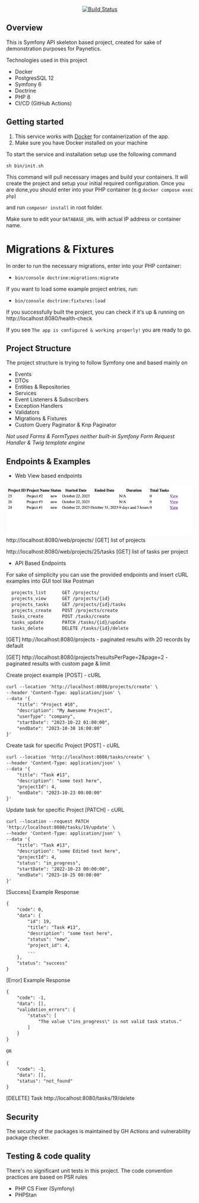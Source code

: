 <p align="center">
<a href="https://github.com/mnalbantov/task_management/actions"><img src="https://github.com/laravel/framework/workflows/tests/badge.svg" alt="Build Status"></a>
</p>

## Overview

This is Symfony API skeleton based project, created for sake of demonstration purposes for Paynetics.

Technologies used in this project

- Docker
- PostgresSQL 12
- Symfony 6
- Doctrine
- PHP 8
- CI/CD (GitHub Actions)

## Getting started

1. This service works with <a href="https://docker.com">Docker</a> for containerization of the app.
2. Make sure you have Docker installed on your machine

To start the service and installation setup use the following command

```
sh bin/init.sh
```

This command will pull necessary images and build your containers.
It will create the project and setup your initial required configuration.
Once you are done,you should enter into your PHP container (e.g ``docker compose exec php``)

and run ``composer install`` in root folder.

Make sure to edit your `DATABASE_URL` with actual IP address or container name.

# Migrations  & Fixtures

In order to run the necessary migrations, enter into your PHP container:

- `bin/console doctrine:migrations:migrate`

If you want to load some example project entries, run:

- `bin/console doctrine:fixtures:load`

If you successfully built the project, you can check if it's up & running on
http://localhost:8080/health-check

If you see `The app is configured & working properly!` you are ready to go.

## Project Structure

The project structure is trying to follow Symfony one and based mainly on 
- Events 
- DTOs
- Entities & Repositories
- Services
- Event Listeners & Subscribers
- Exception Handlers 
- Validators
- Migrations & Fixtures
- Custom Query Paginator & Knp Paginator


_Not used Forms & FormTypes neither built-in Symfony Form Request Handler & Twig template engine_
## Endpoints & Examples

- Web View based endpoints

![img.png](img.png)
http://localhost:8080/web/projects/ [GET] list of projects

http://localhost:8080/web/projects/25/tasks [GET] list of tasks per project

- API Based Endpoints

For sake of simplicity you can use the provided endpoints and insert cURL
examples into GUI tool like Postman

```
  projects_list      GET /projects/                
  projects_view      GET /projects/{id}            
  projects_tasks     GET /projects/{id}/tasks      
  projects_create    POST /projects/create          
  tasks_create       POST /tasks/create             
  tasks_update       PATCH /tasks/{id}/update        
  tasks_delete       DELETE /tasks/{id}/delete      
```

[GET] http://localhost:8080/projects - paginated results with 20 records by default

[GET] http://localhost:8080/projects?resultsPerPage=2&page=2 - paginated results with custom page & limit

Create project example [POST] - cURL

```
curl --location 'http://localhost:8080/projects/create' \
--header 'Content-Type: application/json' \
--data '{
    "title": "Project #10",
    "description": "My Awesome Project",
    "userType": "company",
    "startDate": "2023-10-22 01:00:00",
    "endDate": "2023-10-30 16:00:00"
}'
```

Create task for specific Project [POST] - cURL

```
curl --location 'http://localhost:8080/tasks/create' \
--header 'Content-Type: application/json' \
--data '{
    "title": "Task #13",
    "description": "some text here",
    "projectId": 4,
    "endDate": "2023-10-23 00:00:00"
}'
```

Update task for specific Project [PATCH] - cURL

```
curl --location --request PATCH 'http://localhost:8080/tasks/19/update' \
--header 'Content-Type: application/json' \
--data '{
    "title": "Task #13",
    "description": "some Edited text here",
    "projectId": 4,
    "status": "in_progress",
    "startDate": "2022-10-23 00:00:00",
    "endDate": "2023-10-25 00:00:00"
}'
```

[Success] Example Response

```
{
    "code": 0,
    "data": {
        "id": 19,
        "title": "Task #13",
        "description": "some text here",
        "status": "new",
        "project_id": 4,
        ...
    },
    "status": "success"
}
```

[Error] Example Response

```
{
    "code": -1,
    "data": [],
    "validation_errors": {
        "status": [
            "The value \"ins_progress\" is not valid task status."
        ]
    }
}

OR

{
    "code": -1,
    "data": [],
    "status": "not_found"
}
```

[DELETE] Task http://localhost:8080/tasks/19/delete

## Security 
 
The security of the packages is maintained by GH Actions and vulnerability package checker.

## Testing & code quality

There's no significant unit tests in this project.
The code convention practices are based on PSR rules

- PHP CS Fixer (Symfony)
- PHPStan